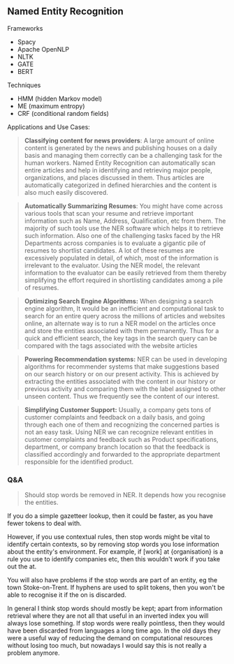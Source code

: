 ## Named Entity Recognition

Frameworks
- Spacy
- Apache OpenNLP
- NLTK
- GATE
- BERT

Techniques
- HMM (hidden Markov model)
- ME (maximum entropy)
- CRF (conditional random fields)



Applications and Use Cases:

> **Classifying content for news providers**: 
A large amount of online content is generated by the news and publishing houses on a daily basis and managing them correctly can be a challenging task for the human workers. Named Entity Recognition can automatically scan entire articles and help in identifying and retrieving major people, organizations, and places discussed in them. Thus articles are automatically categorized in defined hierarchies and the content is also much easily discovered. 

> **Automatically Summarizing Resumes**: 
You might have come across various tools that scan your resume and retrieve important information such as Name, Address, Qualification, etc from them. The majority of such tools use the NER software which helps it to retrieve such information. Also one of the challenging tasks faced by the HR Departments across companies is to evaluate a gigantic pile of resumes to shortlist candidates. A lot of these resumes are excessively populated in detail, of which, most of the information is irrelevant to the evaluator. Using the NER model, the relevant information to the evaluator can be easily retrieved from them thereby simplifying the effort required in shortlisting candidates among a pile of resumes.

> **Optimizing Search Engine Algorithms:** 
When designing a search engine algorithm, It would be an inefficient and computational task to search for an entire query across the millions of articles and websites online, an alternate way is to run a NER model on the articles once and store the entities associated with them permanently. Thus for a quick and efficient search, the key tags in the search query can be compared with the tags associated with the website articles

> **Powering  Recommendation systems:** 
NER can be used in developing algorithms for recommender systems that make suggestions based on our search history or on our present activity. This is achieved by extracting the entities associated with the content in our history or previous activity and comparing them with the label assigned to other unseen content. Thus we frequently see the content of our interest.

> **Simplifying Customer Support:**
Usually, a company gets tons of customer complaints and feedback on a daily basis, and going through each one of them and recognizing the concerned parties is not an easy task. Using NER we can recognize relevant entities in customer complaints and feedback such as Product specifications, department, or company branch location so that the feedback is classified accordingly and forwarded to the appropriate department responsible for the identified product.


### Q&A

> Should stop words be removed in NER.
It depends how you recognise the entities.

If you do a simple gazetteer lookup, then it could be faster, as you have fewer tokens to deal with.

However, if you use contextual rules, then stop words might be vital to identify certain contexts, so by removing stop words you lose information about the entity's environment. For example, if [work] at {organisation} is a rule you use to identify companies etc, then this wouldn't work if you take out the at.

You will also have problems if the stop words are part of an entity, eg the town Stoke-on-Trent. If hyphens are used to split tokens, then you won't be able to recognise it if the on is discarded.

In general I think stop words should mostly be kept; apart from information retrieval where they are not all that useful in an inverted index you will always lose something. If stop words were really pointless, then they would have been discarded from languages a long time ago. In the old days they were a useful way of reducing the demand on computational resources without losing too much, but nowadays I would say this is not really a problem anymore.
